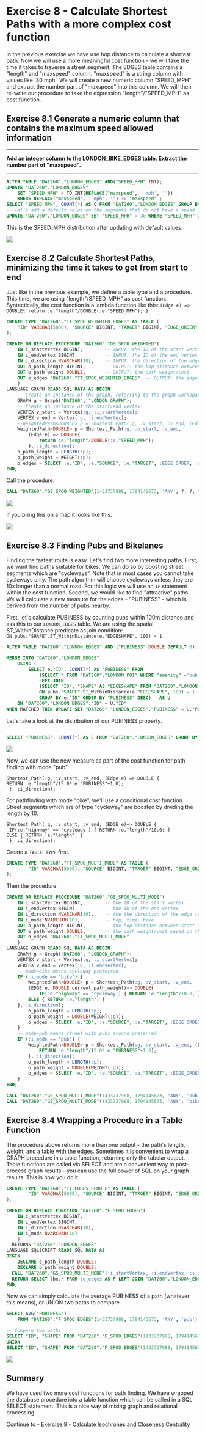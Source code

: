 # Exercise 8 - Calculate Shortest Paths with a more complex cost function

In the previous exercise we have use hop distance to calculate a shortest path. Now we will use a more meaningful cost function - we will take the time it takes to traverse a street segment. The EDGES table contains a "length" and "maxspeed" column. "maxspeed" is a string column with values like '30 mph'. We will create a new numeric column "SPEED_MPH" and extract the number part of "maxspeed" into this column. We will then re-write our procedure to take the expression "length"/"SPEED_MPH" as cost function.

## Exercise 8.1 Generate a numeric column that contains the maximum speed allowed information <a name="subex1"></a>

---
**Add an integer column to the LONDON_BIKE_EDGES table. Extract the number part of "maxspeed".**

---

```sql
ALTER TABLE "DAT260"."LONDON_EDGES" ADD("SPEED_MPH" INT);
UPDATE "DAT260"."LONDON_EDGES"
	SET "SPEED_MPH" = TO_INT(REPLACE("maxspeed", ' mph', ''))
	WHERE REPLACE("maxspeed", ' mph', '') <> "maxspeed" ;
SELECT "SPEED_MPH", COUNT(*) AS C FROM "DAT260"."LONDON_EDGES" GROUP BY "SPEED_MPH" ORDER BY C DESC;
-- let's add a default value on the segments that do not have a speed information
UPDATE "DAT260"."LONDON_EDGES" SET "SPEED_MPH" = 30 WHERE "SPEED_MPH" IS NULL;
```

This is the SPEED_MPH distribution after updating with default values.

![](images/SPEED.png)

## Exercise 8.2 Calculate Shortest Paths, minimizing the time it takes to get from start to end <a name="subex2"></a>

Just like in the previous example, we define a table type and a procedure. This time, we are using "length"/SPEED_MPH" as cost function. Syntactically, the cost function is a lambda function like this:
`
(Edge e) => DOUBLE{ return :e."length"/DOUBLE(:e."SPEED_MPH"); }
`

```sql
CREATE TYPE "DAT260"."TT_SPOO_WEIGHTED_EDGES" AS TABLE (
    "ID" VARCHAR(5000), "SOURCE" BIGINT, "TARGET" BIGINT, "EDGE_ORDER" BIGINT, "length" DOUBLE, "SPEED_MPH" INT
);
```
```sql
CREATE OR REPLACE PROCEDURE "DAT260"."GS_SPOO_WEIGHTED"(
	IN i_startVertex BIGINT, 		-- INPUT: the ID of the start vertex
	IN i_endVertex BIGINT, 			-- INPUT: the ID of the end vertex
	IN i_direction NVARCHAR(10), 	-- INPUT: the direction of the edge traversal: OUTGOING (default), INCOMING, ANY
	OUT o_path_length BIGINT,		-- OUTPUT: the hop distance between start and end
	OUT o_path_weight DOUBLE,		-- OUTPUT: the path weight/cost
	OUT o_edges "DAT260"."TT_SPOO_WEIGHTED_EDGES"  -- OUTPUT: the edges that make up the path
	)
LANGUAGE GRAPH READS SQL DATA AS BEGIN
	-- Create an instance of the graph, referring to the graph workspace object
	GRAPH g = Graph("DAT260", "LONDON_GRAPH");
	-- Create an instance of the start/end vertex
	VERTEX v_start = Vertex(:g, :i_startVertex);
	VERTEX v_end = Vertex(:g, :i_endVertex);
	--WeightedPath<DOUBLE> p = Shortest_Path(:g, :v_start, :v_end, (Edge e) => DOUBLE{ return :e."length"; }, :i_direction);
	WeightedPath<DOUBLE> p = Shortest_Path(:g, :v_start, :v_end,
		(Edge e) => DOUBLE{
			return :e."length"/DOUBLE(:e."SPEED_MPH");
		}, :i_direction);
	o_path_length = LENGTH(:p);
	o_path_weight = WEIGHT(:p);
	o_edges = SELECT :e."ID", :e."SOURCE", :e."TARGET", :EDGE_ORDER, :e."length", :e."SPEED_MPH" FOREACH e IN Edges(:p) WITH ORDINALITY AS EDGE_ORDER;
END;
```

Call the procedure.

```sql
CALL "DAT260"."GS_SPOO_WEIGHTED"(1433737988, 1794145673, 'ANY', ?, ?, ?);
```

![](images/SPOO_WEIGHTED.png)

If you bring this on a map it looks like this.

![](images/SPOO_WEIGHTED_MAP_COMBI.png)

## Exercise 8.3 Finding Pubs and Bikelanes <a name="subex3"></a>

Finding the fastest route is easy. Let's find two more interesting paths. First, we want find paths suitable for bikes. We can do so by boosting street segments which are "cycleways". Note that in most cases you cannot take cycleways only. The path algorithm will choose cycleways unless they are 10x longer than a normal road. For this logic we will use an `IF` statement within the cost function.
Second, we would like to find "attractive" paths. We will calculate a new measure for the edges - "PUBINESS" - which is derived from the number of pubs nearby.

First, let's calculate PUBINESS by counting pubs within 100m distance and ass this to our `LONDON_EDGES` table. We are using the spatial ST_WithinDistance predicate as join condition:<br>
`ON pubs."SHAPE".ST_WithinDistance(e."EDGESHAPE", 100) = 1`

```SQL
ALTER TABLE "DAT260"."LONDON_EDGES" ADD ("PUBINESS" DOUBLE DEFAULT 0);

MERGE INTO "DAT260"."LONDON_EDGES"
	USING (
		SELECT e."ID", COUNT(*) AS "PUBINESS" FROM
			(SELECT * FROM "DAT260"."LONDON_POI" WHERE "amenity" ='pub') AS pubs
			LEFT JOIN
			(SELECT "ID", "SHAPE" AS "EDGESHAPE" FROM "DAT260"."LONDON_EDGES") AS e
			ON pubs."SHAPE".ST_WithinDistance(e."EDGESHAPE", 100) = 1
			GROUP BY e."ID" ORDER BY "PUBINESS" DESC)	AS U
	ON "DAT260"."LONDON_EDGES"."ID" = U."ID"
WHEN MATCHED THEN UPDATE SET "DAT260"."LONDON_EDGES"."PUBINESS" = U."PUBINESS";
```
Let's take a look at the distribution of our PUBINESS property.
```SQL

SELECT "PUBINESS", COUNT(*) AS C FROM "DAT260"."LONDON_EDGES" GROUP BY "PUBINESS" ORDER BY "PUBINESS" ASC;
```
![](images/PUBINESS_DISTR.png)

Now, we can use the new measure as part of the cost function for path finding with mode "pub".

`Shortest_Path(:g, :v_start, :v_end, (Edge e) => DOUBLE {`<br>`
RETURN :e."length"/(5.0*:e."PUBINESS"+1.0); `<br>`
}, :i_direction);`

For pathfinding with mode "bike", we'll use a conditional cost function. Street segments which are of type "cycleway" are boosted by dividing the length by 10.

`Shortest_Path(:g, :v_start, :v_end, (EDGE e)=> DOUBLE {`<br>`
IF(:e."highway" == 'cycleway') { RETURN :e."length"/10.0; }`<br>`
ELSE { RETURN :e."length"; } `<br>`
}, :i_direction);`

Create a `TABLE TYPE` first.
```SQL
CREATE TYPE "DAT260"."TT_SPOO_MULTI_MODE" AS TABLE (
		"ID" VARCHAR(5000), "SOURCE" BIGINT, "TARGET" BIGINT, "EDGE_ORDER" BIGINT, "length" DOUBLE, "SPEED_MPH" INT, "highway" NVARCHAR(5000)
);
```
Then the procedure.
```SQL
CREATE OR REPLACE PROCEDURE "DAT260"."GS_SPOO_MULTI_MODE"(
	IN i_startVertex BIGINT, 		-- the ID of the start vertex
	IN i_endVertex BIGINT, 			-- the ID of the end vertex
	IN i_direction NVARCHAR(10), 	-- the the direction of the edge traversal: OUTGOING (default), INCOMING, ANY
	IN i_mode NVARCHAR(10), 		-- hop, time, bike
	OUT o_path_length BIGINT,		-- the hop distance between start and end
	OUT o_path_weight DOUBLE,		-- the path weight/cost based on the WEIGHT attribute
	OUT o_edges "DAT260"."TT_SPOO_MULTI_MODE"
	)
LANGUAGE GRAPH READS SQL DATA AS BEGIN
	GRAPH g = Graph("DAT260", "LONDON_GRAPH");
	VERTEX v_start = Vertex(:g, :i_startVertex);
	VERTEX v_end = Vertex(:g, :i_endVertex);
	-- mode=bike means cycleway preferred
	IF (:i_mode == 'bike') {
		WeightedPath<DOUBLE> p = Shortest_Path(:g, :v_start, :v_end,
		(EDGE e, DOUBLE current_path_weight)=> DOUBLE{
  			IF(:e."highway" == 'cycleway') { RETURN :e."length"/10.0; }
        ELSE { RETURN :e."length"; }
  	}, :i_direction);
		o_path_length = LENGTH(:p);
		o_path_weight = DOUBLE(WEIGHT(:p));
		o_edges = SELECT :e."ID", :e."SOURCE", :e."TARGET", :EDGE_ORDER, :e."length", :e."SPEED_MPH", :e."highway" FOREACH e IN Edges(:p) WITH ORDINALITY AS EDGE_ORDER;
	}
	-- mode=pub means street with pubs around preferred
	IF (:i_mode == 'pub') {
		WeightedPath<DOUBLE> p = Shortest_Path(:g, :v_start, :v_end, (Edge e) => DOUBLE{
			RETURN :e."length"/(5.0*:e."PUBINESS"+1.0);
		}, :i_direction);
		o_path_length = LENGTH(:p);
		o_path_weight = DOUBLE(WEIGHT(:p));
		o_edges = SELECT :e."ID", :e."SOURCE", :e."TARGET", :EDGE_ORDER, :e."length", :e."SPEED_MPH", :e."highway" FOREACH e IN Edges(:p) WITH ORDINALITY AS EDGE_ORDER;
	}
END;
```
```SQL
CALL "DAT260"."GS_SPOO_MULTI_MODE"(1433737988, 1794145673, 'ANY', 'pub', ?, ?, ?);
CALL "DAT260"."GS_SPOO_MULTI_MODE"(1433737988, 1794145673, 'ANY', 'bike', ?, ?, ?);
```
## Exercise 8.4 Wrapping a Procedure in a Table Function <a name="subex4"></a>

The procedure above returns more than one output - the path's length, weight, and a table with the edges. Sometimes it is convenient to wrap a GRAPH procedure in a table function, returning only the tabular output. Table functions are called via SELECT and are a convenient way to post-process graph results - you can use the full power of SQL on your graph results. This is how you do it.

```SQL
CREATE TYPE "DAT260"."TT_EDGES_SPOO_F" AS TABLE (
		"ID" VARCHAR(5000), "SOURCE" BIGINT, "TARGET" BIGINT, "EDGE_ORDER" BIGINT, "length" DOUBLE, "SHAPE" ST_GEOMETRY(32630)
);
```
```SQL
CREATE OR REPLACE FUNCTION "DAT260"."F_SPOO_EDGES"(
	IN i_startVertex BIGINT,
	IN i_endVertex BIGINT,
	IN i_direction NVARCHAR(10),
	IN i_mode NVARCHAR(10)
	)
  RETURNS "DAT260"."LONDON_EDGES"
LANGUAGE SQLSCRIPT READS SQL DATA AS
BEGIN
	DECLARE o_path_length DOUBLE;
	DECLARE o_path_weight DOUBLE;
  CALL "DAT260"."GS_SPOO_MULTI_MODE"(:i_startVertex, :i_endVertex, :i_direction, :i_mode, o_path_length, o_path_weight, o_edges);
  RETURN SELECT lbe.* FROM :o_edges AS P LEFT JOIN "DAT260"."LONDON_EDGES" lbe ON P."ID" = lbe."ID";
END;
```

Now we can simply calculate the average PUBINESS of a path (whatever this means), or UNION two paths to compare.

```SQL
SELECT AVG("PUBINESS")
	FROM "DAT260"."F_SPOO_EDGES"(1433737988, 1794145673, 'ANY', 'pub');

-- Compare two paths
SELECT "ID", "SHAPE" FROM "DAT260"."F_SPOO_EDGES"(1433737988, 1794145673, 'ANY', 'pub')
UNION
SELECT "ID", "SHAPE" FROM "DAT260"."F_SPOO_EDGES"(1433737988, 1794145673, 'ANY', 'bike');
```
![](images/TWO_PATHS.png)

## Summary

We have used two more cost functions for path finding. We have wrapped the database procedure into a table function which can be called in a SQL SELECT statement. This is a nice way of mixing graph and relational processing.

Continue to - [Exercise 9 - Calculate Isochrones and Closeness Centrality](../ex9/README.md)
